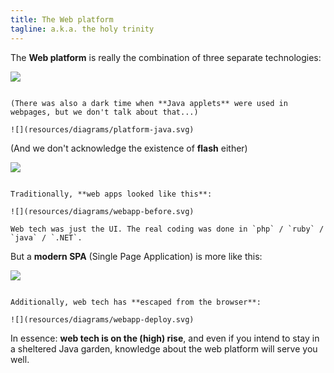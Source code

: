 ```yaml
---
title: The Web platform
tagline: a.k.a. the holy trinity
---
```


The **Web platform** is really the combination of three separate technologies:

![](resources/diagrams/platform.svg)

~~~

(There was also a dark time when **Java applets** were used in webpages, but we don't talk about that...)

![](resources/diagrams/platform-java.svg)

~~~

(And we don't acknowledge the existence of **flash** either)

![](resources/diagrams/platform-flash.svg)

~~~

Traditionally, **web apps looked like this**:

![](resources/diagrams/webapp-before.svg)

Web tech was just the UI. The real coding was done in `php` / `ruby` / `java` / `.NET`.

~~~

But a **modern SPA** (Single Page Application) is more like this:

![](resources/diagrams/webapp-now.svg)

~~~

Additionally, web tech has **escaped from the browser**:

![](resources/diagrams/webapp-deploy.svg)

~~~

In essence: **web tech is on the (high) rise**, and even if you intend to stay in a sheltered Java garden, knowledge about the web platform will serve you well.